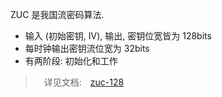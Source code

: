 ZUC 是我国流密码算法. 
- 输入 (初始密钥, IV), 输出, 密钥位宽皆为 128bits
- 每时钟输出密钥流位宽为 32bits
- 有两阶段: 初始化和工作

>　详见文档:　[zuc-128](../../paper/crypto/ZUC-128.pdf)